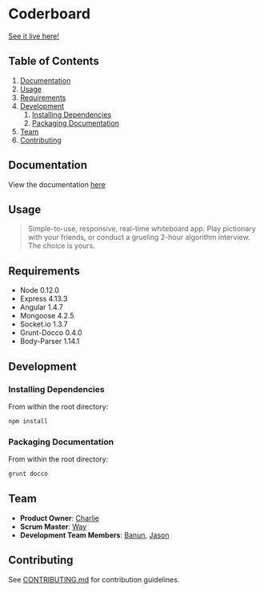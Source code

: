 # Coderboard
[See it live here!](http://hidden-castle-8290.herokuapp.com)

## Table of Contents

1. [Documentation](#Documentation)
2. [Usage](#Usage)
3. [Requirements](#Requirements)
4. [Development](#development)
    1. [Installing Dependencies](#installing-dependencies)
    2. [Packaging Documentation](#packaging-documentation)
5. [Team](#team)
6. [Contributing](#contributing)

## Documentation

View the documentation [here](http://hidden-castle-8290.herokuapp.com/documentation)

## Usage

> Simple-to-use, responsive, real-time whiteboard app. Play pictionary with your friends, or conduct a grueling 2-hour algorithm interview. The choice is yours.

## Requirements

- Node 0.12.0
- Express 4.13.3
- Angular 1.4.7
- Mongoose 4.2.5
- Socket.io 1.3.7
- Grunt-Docco 0.4.0
- Body-Parser 1.14.1


## Development

### Installing Dependencies

From within the root directory:

```sh
npm install
```

### Packaging Documentation

From within the root directory:

```sh
grunt docco
```

## Team

  - __Product Owner__: [Charlie](https://github.com/whatrocks)
  - __Scrum Master__: [Way](https://github.com/way0750)
  - __Development Team Members__: [Banun](https://github.com/banunatina), [Jason](https://github.com/gh-jason)


## Contributing

See [CONTRIBUTING.md](CONTRIBUTING.md) for contribution guidelines.

